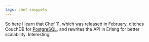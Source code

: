 ```yaml
---
tags: chef snippets
---
```


So [here](http://www.opscode.com/blog/2013/02/20/aws-opsworks-uses-opscode-chef-as-default-automation-engine/) I learn that Chef 11, which was released in February, ditches CouchDB for [PostgreSQL](/wiki/PostgreSQL), and rewrites the API in Erlang for better scalability. Interesting.
